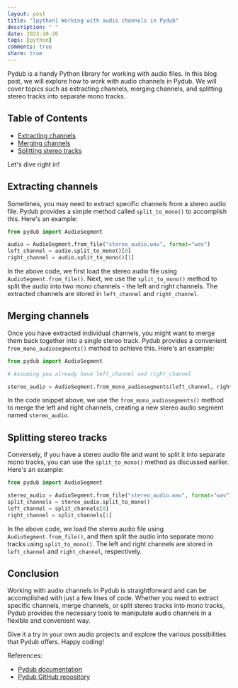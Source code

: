 ```yaml
---
layout: post
title: "[python] Working with audio channels in Pydub"
description: " "
date: 2023-10-26
tags: [python]
comments: true
share: true
---
```


Pydub is a handy Python library for working with audio files. In this blog post, we will explore how to work with audio channels in Pydub. We will cover topics such as extracting channels, merging channels, and splitting stereo tracks into separate mono tracks.

## Table of Contents

- [Extracting channels](#extracting-channels)
- [Merging channels](#merging-channels)
- [Splitting stereo tracks](#splitting-stereo-tracks)

Let's dive right in!

## Extracting channels

Sometimes, you may need to extract specific channels from a stereo audio file. Pydub provides a simple method called `split_to_mono()` to accomplish this. Here's an example:

```python
from pydub import AudioSegment

audio = AudioSegment.from_file("stereo_audio.wav", format="wav")
left_channel = audio.split_to_mono()[0]
right_channel = audio.split_to_mono()[1]
```

In the above code, we first load the stereo audio file using `AudioSegment.from_file()`. Next, we use the `split_to_mono()` method to split the audio into two mono channels - the left and right channels. The extracted channels are stored in `left_channel` and `right_channel`.

## Merging channels

Once you have extracted individual channels, you might want to merge them back together into a single stereo track. Pydub provides a convenient `from_mono_audiosegments()` method to achieve this. Here's an example:

```python
from pydub import AudioSegment

# Assuming you already have left_channel and right_channel

stereo_audio = AudioSegment.from_mono_audiosegments(left_channel, right_channel)
```

In the code snippet above, we use the `from_mono_audiosegments()` method to merge the left and right channels, creating a new stereo audio segment named `stereo_audio`.

## Splitting stereo tracks

Conversely, if you have a stereo audio file and want to split it into separate mono tracks, you can use the `split_to_mono()` method as discussed earlier. Here's an example:

```python
from pydub import AudioSegment

stereo_audio = AudioSegment.from_file("stereo_audio.wav", format="wav")
split_channels = stereo_audio.split_to_mono()
left_channel = split_channels[0]
right_channel = split_channels[1]
```

In the above code, we load the stereo audio file using `AudioSegment.from_file()`, and then split the audio into separate mono tracks using `split_to_mono()`. The left and right channels are stored in `left_channel` and `right_channel`, respectively.

## Conclusion

Working with audio channels in Pydub is straightforward and can be accomplished with just a few lines of code. Whether you need to extract specific channels, merge channels, or split stereo tracks into mono tracks, Pydub provides the necessary tools to manipulate audio channels in a flexible and convenient way.

Give it a try in your own audio projects and explore the various possibilities that Pydub offers. Happy coding!

References:
- [Pydub documentation](https://pydub.com/)
- [Pydub GitHub repository](https://github.com/jiaaro/pydub)